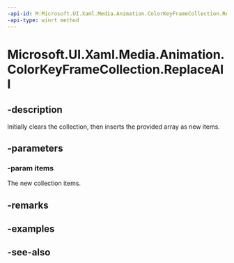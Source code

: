 ```yaml
---
-api-id: M:Microsoft.UI.Xaml.Media.Animation.ColorKeyFrameCollection.ReplaceAll(Microsoft.UI.Xaml.Media.Animation.ColorKeyFrame[])
-api-type: winrt method
---
```


<!-- Method syntax
public void ReplaceAll(Windows.UI.Xaml.Media.Animation.ColorKeyFrame[] items)
-->

# Microsoft.UI.Xaml.Media.Animation.ColorKeyFrameCollection.ReplaceAll

## -description
Initially clears the collection, then inserts the provided array as new items.

## -parameters
### -param items
The new collection items.

## -remarks

## -examples

## -see-also
